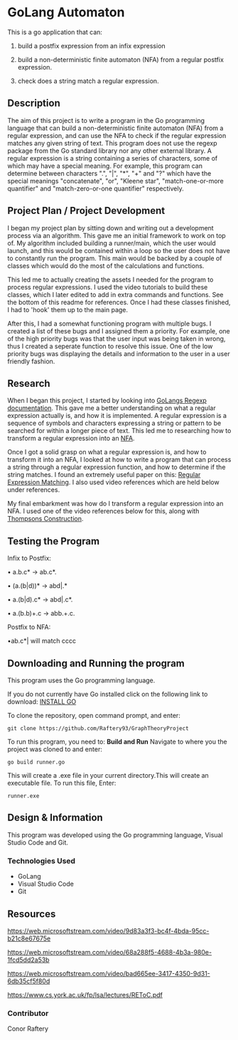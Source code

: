 # GoLang Automaton
This is a go application that can:

1) build a postfix expression from an infix expression

2) build a non-deterministic finite automaton (NFA) from a regular postfix expression.

3) check does a string match a regular expression.


## Description
The aim of this project is to write a program in the Go programming language that can
build a non-deterministic finite automaton (NFA) from a regular expression,
and can use the NFA to check if the regular expression matches any given
string of text. This program does not use the regexp package from the Go standard library nor any other external library.
A regular expression is a string containing a series of characters, some of which may have a special meaning.
For example, this program can determine between characters ".", "|", "*", "+" and "?" which have the special meanings
"concatenate", "or", "Kleene star", "match-one-or-more quantifier" and "match-zero-or-one quantifier" respectively.


## Project Plan / Project Development
I began my project plan by sitting down and writing out a development process via an algorithm. This gave me an initial framework to work on top of. My algorithm included building a runner/main, which the user would launch, and this would be contained within a loop so the user does not have to constantly run the program. This main would be backed by a couple of classes which would do the most of the calculations and functions.

This led me to actually creating the assets I needed for the program to process regular expressions. I used the video tutorials to build these classes, which I later edited to add in extra commands and functions. See the bottom of this readme for references. Once I had these classes finished, I had to 'hook' them up to the main page.

After this, I had a somewhat functioning program with multiple bugs. I created a list of these bugs and I assigned them a priority. For example, one of the high priority bugs was that the user input was being taken in wrong, thus I created a seperate function to resolve this issue. One of the low priority bugs was displaying the details and information to the user in a user friendly fashion.

## Research
When I began this project, I started by looking into [GoLangs Regexp documentation](https://golang.org/pkg/regexp/). This gave me a better understanding on what a regular expression actually is, and how it is implemented. A regular expression is a sequence of symbols and characters expressing a string or pattern to be searched for within a longer piece of text. This led me to researching how to transform a regular expression into an [NFA](http://infolab.stanford.edu/~ullman/ialc/spr10/slides/fa3.pdf).

Once I got a solid grasp on what a regular expression is, and how to transform it into an NFA, I looked at how to write a program that can process a string through a regular expression function, and how to determine if the string matches. I found an extremely useful paper on this: [Regular Expression Matching](https://swtch.com/~rsc/regexp/regexp1.html). I also used video references which are held below under references.

My final embarkment was how do I transform a regular expression into an NFA. I used one of the video references below for this, along with [Thompsons Construction](https://www.cs.york.ac.uk/fp/lsa/lectures/REToC.pdf).



## Testing the Program
Infix to Postfix:

• a.b.c* -> ab.c*.

• (a.(b|d))* -> abd|.*

• a.(b|d).c* -> abd|.c*.

• a.(b.b)+.c -> abb.+.c.

Postfix to NFA:

•ab.c*| will match cccc

## Downloading and Running the program
This program uses the Go programming language.

If you do not currently have Go installed click on the following link to download:
[INSTALL GO](https://golang.org/dl/)

To clone the repository, open command prompt, and enter:
```
git clone https://github.com/Raftery93/GraphTheoryProject
```
To run this program, you need to:
**Build and Run**
 Navigate to where you the project was cloned to and enter:
```
go build runner.go
```
This will create a .exe file in your current directory.This will create an executable file. To run this file, Enter:
```
runner.exe
```

## Design & Information
This program was developed using the Go programming language, Visual Studio Code and Git.

### Technologies Used
- GoLang
- Visual Studio Code
- Git

## Resources
https://web.microsoftstream.com/video/9d83a3f3-bc4f-4bda-95cc-b21c8e67675e

https://web.microsoftstream.com/video/68a288f5-4688-4b3a-980e-1fcd5dd2a53b

https://web.microsoftstream.com/video/bad665ee-3417-4350-9d31-6db35cf5f80d

https://www.cs.york.ac.uk/fp/lsa/lectures/REToC.pdf

### Contributor
Conor Raftery
